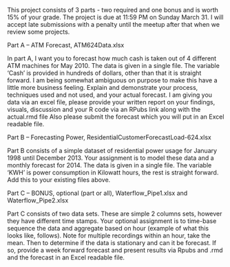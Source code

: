 This project consists of 3 parts - two required and one bonus and is worth 15% of your grade.  The project is due at 11:59 PM on Sunday March 31.  I will accept late submissions with a penalty until the meetup after that when we review some projects.

Part A – ATM Forecast, ATM624Data.xlsx

 

In part A, I want you to forecast how much cash is taken out of 4 different ATM machines for May 2010.  The data is given in a single file.  The variable ‘Cash’ is provided in hundreds of dollars, other than that it is straight forward.   I am being somewhat ambiguous on purpose to make this have a little more business feeling.  Explain and demonstrate your process, techniques used and not used, and your actual forecast.  I am giving you data via an excel file, please provide your written report on your findings, visuals, discussion and your R code via an RPubs link along with the actual.rmd file  Also please submit the forecast which you will put in an Excel readable file.

 

Part B – Forecasting Power, ResidentialCustomerForecastLoad-624.xlsx

 

Part B consists of a simple dataset of residential power usage for January 1998 until December 2013.  Your assignment is to model these data and a monthly forecast for 2014.  The data is given in a single file.  The variable ‘KWH’ is power consumption in Kilowatt hours, the rest is straight forward.    Add this to your existing files above. 

 

 

Part C – BONUS, optional (part or all), Waterflow_Pipe1.xlsx and Waterflow_Pipe2.xlsx

 

Part C consists of two data sets.  These are simple 2 columns sets, however they have different time stamps.  Your optional assignment is to time-base sequence the data and aggregate based on hour (example of what this looks like, follows).  Note for multiple recordings within an hour, take the mean.  Then to determine if the data is stationary and can it be forecast.  If so, provide a week forward forecast and present results via Rpubs and .rmd and the forecast in an Excel readable file.   
